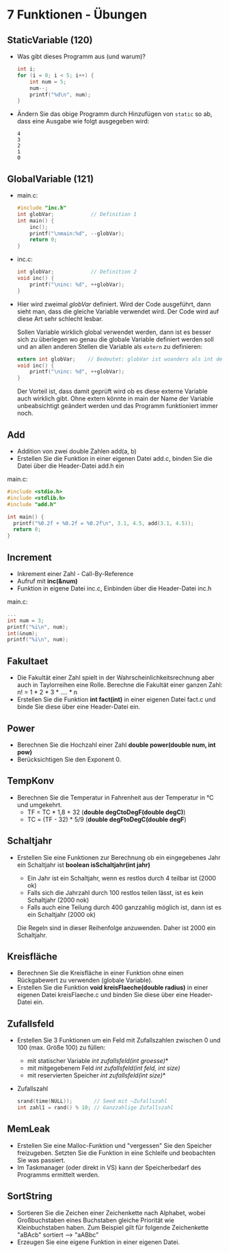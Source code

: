# 7 Funktionen - Übungen

## StaticVariable (120)

- Was gibt dieses Programm aus (und warum)?

  ```c
  int i;
  for (i = 0; i < 5; i++) {
      int num = 5;
      num--;
      printf("%d\n", num);
  }
  ```

- Ändern Sie das obige Programm durch Hinzufügen von `static` so ab, dass eine Ausgabe wie folgt ausgegeben wird:

  ```
  4
  3
  2
  1
  0
  ```

## GlobalVariable (121)

- main.c:

  ```c
  #include "inc.h"
  int globVar;            // Definition 1
  int main() {
      inc();
      printf("\nmain:%d", --globVar);
      return 0;
  }
  ```
  
- inc.c:

  ```c
  int globVar;            // Definition 2
  void inc() {
      printf("\ninc: %d", ++globVar);
  }
  ```

- Hier wird zweimal *globVar* definiert. Wird der Code ausgeführt, dann sieht man, dass die gleiche Variable verwendet wird. Der Code wird auf diese Art sehr schlecht lesbar.

  Sollen Variable wirklich global verwendet werden, dann ist es besser sich zu überlegen wo genau die globale Variable definiert werden soll und an allen anderen Stellen die Variable als `extern` zu definieren:

  ```c
  extern int globVar;    // Bedeutet: globVar ist woanders als int definiert
  void inc() {
      printf("\ninc: %d", ++globVar);
  }
  ```

  Der Vorteil ist, dass damit geprüft wird ob es diese externe Variable auch wirklich gibt. Ohne extern könnte in main der Name der Variable unbeabsichtigt geändert werden und das Programm funktioniert immer noch.

## Add

- Addition von zwei double Zahlen add(a, b)
- Erstellen Sie die Funktion in einer eigenen Datei add.c, binden Sie die Datei über die Header-Datei add.h ein

main.c:

  ```c
#include <stdio.h>
#include <stdlib.h>
#include "add.h"

int main() {
    printf("%0.2f + %0.2f = %0.2f\n", 3.1, 4.5, add(3.1, 4.5));
    return 0;
}
  ```

## Increment

- Inkrement einer Zahl - Call-By-Reference
- Aufruf mit **inc(&num)** 
- Funktion in eigene Datei inc.c, Einbinden über die Header-Datei inc.h

main.c:

```c
...
int num = 3;
printf("%i\n", num);
int(&num);
printf("%i\n", num);
```

## Fakultaet

- Die Fakultät einer Zahl spielt in der Wahrscheinlichkeitsrechnung aber auch in Taylorreihen eine Rolle. Berechne die Fakultät einer ganzen Zahl:
  n! = 1 * 2 * 3 * .... * n
- Erstellen Sie die Funktion **int fact(int)** in einer eigenen Datei fact.c und binde Sie diese über eine Header-Datei ein.

## Power

- Berechnen Sie die Hochzahl einer Zahl **double power(double num, int pow)**
- Berücksichtigen Sie den Exponent 0.

## TempKonv

- Berechnen Sie die Temperatur in Fahrenheit aus der Temperatur in °C und umgekehrt.
  - TF = TC * 1,8 + 32	(**double degCtoDegF(double degC)**)
  - TC = (TF - 32) * 5/9	(**double degFtoDegC(double degF**)

## Schaltjahr

- Erstellen Sie eine Funktionen zur Berechnung ob ein eingegebenes Jahr ein Schaltjahr ist **boolean isSchaltjahr(int jahr)**

  - Ein Jahr ist ein Schaltjahr, wenn es restlos durch 4 teilbar ist (2000 ok)
  - Falls sich die Jahrzahl durch 100 restlos teilen lässt, ist es kein Schaltjahr (2000 nok)
  - Falls auch eine Teilung durch 400 ganzzahlig möglich ist, dann ist es ein Schaltjahr (2000 ok)

  Die Regeln sind in dieser Reihenfolge anzuwenden. Daher ist 2000 ein Schaltjahr.


## Kreisfläche

- Berechnen Sie die Kreisfläche in einer Funktion ohne einen Rückgabewert zu verwenden (globale Variable).
- Erstellen Sie die Funktion **void kreisFlaeche(double radius)** in einer eigenen Datei kreisFlaeche.c und binden Sie diese über eine Header-Datei ein.

## Zufallsfeld

- Erstellen Sie 3 Funktionen um ein Feld mit Zufallszahlen zwischen 0 und 100 (max. Größe 100) zu füllen:
  - mit statischer Variable **int* zufallsfeld(int groesse)**
  - mit mitgegebenem Feld **int* zufallsfeld(int *feld, int size)**
  - mit reservierten Speicher **int* zufallsfeld(int size)**

- Zufallszahl

  ```c
  srand(time(NULL));       // Seed mit ~Zufallszahl
  int zahl1 = rand() % 10; // Ganzzahlige Zufallszahl
  ```

## MemLeak

- Erstellen Sie eine Malloc-Funktion und "vergessen" Sie den Speicher freizugeben. Setzten Sie die Funktion in eine Schleife und beobachten Sie was passiert.
- Im Taskmanager (oder direkt in VS) kann der Speicherbedarf des Programms ermittelt werden.

## SortString

- Sortieren Sie die Zeichen einer Zeichenkette nach Alphabet, wobei Großbuchstaben eines Buchstaben gleiche Priorität wie Kleinbuchstaben haben. Zum Beispiel gilt für folgende Zeichenkette "aBAcb" sortiert --> "aABbc"
- Erzeugen Sie eine eigene Funktion in einer eigenen Datei.

